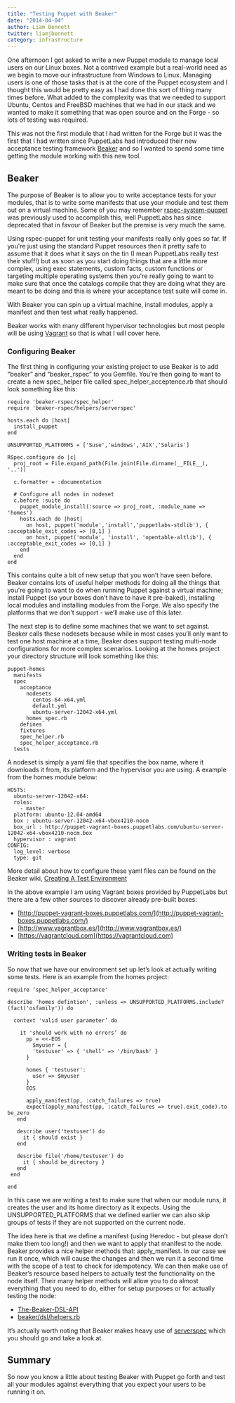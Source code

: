 ```yaml
---
title: "Testing Puppet with Beaker"
date: "2014-04-04"
author: Liam Bennett
twitter: liamjbennett
category: infrastructure
---
```


One afternoon I got asked to write a new Puppet module to manage local users on our Linux boxes. Not a contrived example but a real-world need as we begin to move our infrastructure from Windows to Linux. Managing users is one of those tasks that is at the core of the Puppet ecosystem and I thought this would be pretty easy as I had done this sort of thing many times before. What added to the complexity was that we needed to support Ubuntu, Centos and FreeBSD machines that we had in our stack and we wanted to make it something that was open source and on the Forge - so lots of testing was required.

This was not the first module that I had written for the Forge but it was the first that I had written since PuppetLabs had introduced their new acceptance testing framework [Beaker](https://github.com/puppetlabs/beaker) and so I wanted to spend some time getting the module working with this new tool.

## Beaker

The purpose of Beaker is to allow you to write acceptance tests for your modules, that is to write some manifests that use your module and test them out on a virtual machine. Some of you may remember [rspec-system-puppet](https://github.com/puppetlabs/rspec-system-puppet) was previously used to accomplish this, well PuppetLabs has since deprecated that in favour of Beaker but the premise is very much the same.

Using rspec-puppet for unit testing your manifests really only goes so far. If you're just using the standard Puppet resources then it pretty safe to assume that it does what it says on the tin (I mean PuppetLabs really test their stuff!) but as soon as you start doing things that are a little more complex, using exec statements, custom facts, custom functions or targeting multiple operating systems then you're really going to want to make sure that once the catalogs compile that they are doing what they are meant to be doing and this is where your acceptance test suite will come in.

With Beaker you can spin up a virtual machine, install modules, apply a manifest and then test what really happened.

Beaker works with many different hypervisor technologies but most people will be using [Vagrant](http://www.vagrantup.com/) so that is what I will cover here.

### Configuring Beaker

The first thing in configuring your existing project to use Beaker is to add “beaker” and “beaker_rspec” to you Gemfile. You're then going to want to create a new spec_helper file called spec_helper_acceptence.rb that should look something like this:

    require 'beaker-rspec/spec_helper'
    require 'beaker-rspec/helpers/serverspec'

    hosts.each do |host|
      install_puppet
    end

    UNSUPPORTED_PLATFORMS = ['Suse','windows','AIX','Solaris']

    RSpec.configure do |c|
      proj_root = File.expand_path(File.join(File.dirname(__FILE__), '..'))

      c.formatter = :documentation

      # Configure all nodes in nodeset
      c.before :suite do
        puppet_module_install(:source => proj_root, :module_name => 'homes')
        hosts.each do |host|
          on host, puppet('module','install','puppetlabs-stdlib'), { :acceptable_exit_codes => [0,1] }
          on host, puppet('module', 'install', 'opentable-altlib'), { :acceptable_exit_codes => [0,1] }
        end
      end
    end

This contains quite a bit of new setup that you won’t have seen before. Beaker contains lots of useful helper methods for doing all the things that you're going to want to do when running Puppet against a virtual machine; install Puppet (so your boxes don’t have to have it pre-baked), installing local modules and installing modules from the Forge. We also specify the platforms that we don’t support - we’ll make use of this later.

The next step is to define some machines that we want to set against. Beaker calls these nodesets because while in most cases you’ll only want to test one host machine at a time, Beaker does support testing multi-node configurations for more complex scenarios. Looking at the homes project your directory structure will look something like this:

    puppet-homes
      manifests
      spec
        acceptance
          nodesets
            centos-64-x64.yml
            default.yml
            ubuntu-server-12042-x64.yml
          homes_spec.rb
        defines
        fixtures
        spec_helper.rb
        spec_helper_acceptance.rb
      tests

A nodeset is simply a yaml file that specifies the box name, where it downloads it from, its platform and the hypervisor you are using. A example from the homes module below:

    HOSTS:
      ubuntu-server-12042-x64:
      roles:
        - master
      platform: ubuntu-12.04-amd64
      box : ubuntu-server-12042-x64-vbox4210-nocm
      box_url : http://puppet-vagrant-boxes.puppetlabs.com/ubuntu-server-12042-x64-vbox4210-nocm.box
      hypervisor : vagrant
    CONFIG:
      log_level: verbose
      type: git

More detail about how to configure these yaml files can be found on the Beaker wiki, [Creating A Test Environment](https://github.com/puppetlabs/beaker/wiki/Creating-A-Test-Environment)

In the above example I am using Vagrant boxes provided by PuppetLabs but there are a few other sources to discover already pre-built boxes:

- [http://puppet-vagrant-boxes.puppetlabs.com/](http://puppet-vagrant-boxes.puppetlabs.com/)
- [http://www.vagrantbox.es/](http://www.vagrantbox.es/)
- [https://vagrantcloud.com](https://vagrantcloud.com)

### Writing tests in Beaker

So now that we have our environment set up let’s look at actually writing some tests. Here is an example from the homes project:

    require ‘spec_helper_acceptance'

    describe 'homes defintion', :unless => UNSUPPORTED_PLATFORMS.include?(fact('osfamily')) do

      context 'valid user parameter’ do

        it 'should work with no errors’ do
          pp = <<-EOS
            $myuser = {
            'testuser' => { 'shell' => '/bin/bash' }
          }

          homes { 'testuser':
            user => $myuser
          }
          EOS

          apply_manifest(pp, :catch_failures => true)
          expect(apply_manifest(pp, :catch_failures => true).exit_code).to be_zero
       end

       describe user('testuser') do
         it { should exist }
       end

       describe file('/home/testuser') do
         it { should be_directory }
       end
     end

    end

In this case we are writing a test to make sure that when our module runs, it creates the user and its home directory as it expects. Using the UNSUPPORTED_PLATFORMS that we defined earlier we can also skip groups of tests if they are not supported on the current node.

The idea here is that we define a manifest (using Heredoc - but please don’t make them too long!) and then we want to apply that manifest to the node. Beaker provides a nice helper methods that: apply_manifest. In our case we run it once, which will cause the changes and then we run it a second time with the scope of a test to check for idempotency. We can then make use of Beaker’s resource based helpers to actually test the functionality on the node itself. Their many helper methods will allow you to do almost everything that you need to do, either for setup purposes or for actually testing the node:

- [The-Beaker-DSL-API](https://github.com/puppetlabs/beaker/wiki/The-Beaker-DSL-API)
- [beaker/dsl/helpers.rb](https://github.com/puppetlabs/beaker/blob/master/lib/beaker/dsl/helpers.rb)

It’s actually worth noting that Beaker makes heavy use of [serverspec](https://github.com/serverspec/serverspec) which you should go and take a look at.

## Summary

So now you know a little about testing Beaker with Puppet go forth and test all your modules against everything that you expect your users to be running it on.
